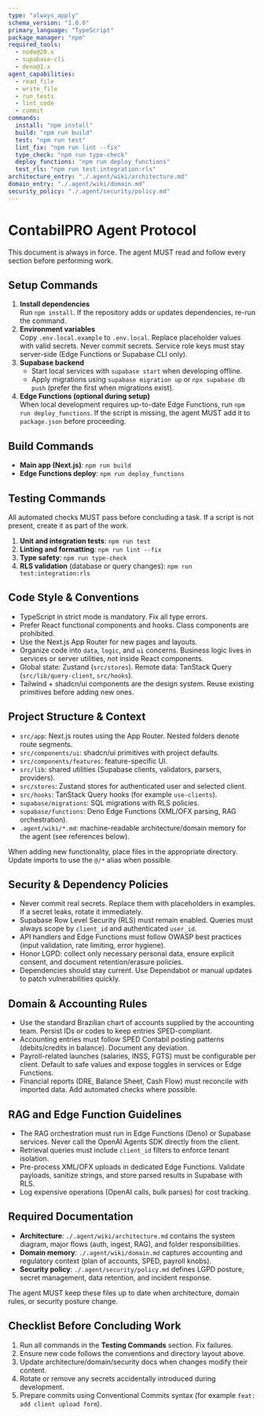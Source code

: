 ```yaml
---
type: "always_apply"
schema_version: "1.0.0"
primary_language: "TypeScript"
package_manager: "npm"
required_tools:
  - node@20.x
  - supabase-cli
  - deno@1.x
agent_capabilities:
  - read_file
  - write_file
  - run_tests
  - lint_code
  - commit
commands:
  install: "npm install"
  build: "npm run build"
  test: "npm run test"
  lint_fix: "npm run lint --fix"
  type_check: "npm run type-check"
  deploy_functions: "npm run deploy_functions"
  test_rls: "npm run test:integration:rls"
architecture_entry: "./.agent/wiki/architecture.md"
domain_entry: "./.agent/wiki/domain.md"
security_policy: "./.agent/security/policy.md"
---
```


# ContabilPRO Agent Protocol

This document is always in force. The agent MUST read and follow every section before performing work.

## Setup Commands

1. **Install dependencies**  
   Run `npm install`. If the repository adds or updates dependencies, re-run the command.
2. **Environment variables**  
   Copy `.env.local.example` to `.env.local`. Replace placeholder values with valid secrets. Never commit secrets. Service role keys must stay server-side (Edge Functions or Supabase CLI only).
3. **Supabase backend**  
   - Start local services with `supabase start` when developing offline.  
   - Apply migrations using `supabase migration up` or `npx supabase db push` (prefer the first when migrations exist).
4. **Edge Functions (optional during setup)**  
   When local development requires up-to-date Edge Functions, run `npm run deploy_functions`. If the script is missing, the agent MUST add it to `package.json` before proceeding.

## Build Commands

- **Main app (Next.js)**: `npm run build`
- **Edge Functions deploy**: `npm run deploy_functions`

## Testing Commands

All automated checks MUST pass before concluding a task. If a script is not present, create it as part of the work.

1. **Unit and integration tests**: `npm run test`
2. **Linting and formatting**: `npm run lint --fix`
3. **Type safety**: `npm run type-check`
4. **RLS validation** (database or query changes): `npm run test:integration:rls`

## Code Style & Conventions

- TypeScript in strict mode is mandatory. Fix all type errors.
- Prefer React functional components and hooks. Class components are prohibited.
- Use the Next.js App Router for new pages and layouts.
- Organize code into `data`, `logic`, and `ui` concerns. Business logic lives in services or server utilities, not inside React components.
- Global state: Zustand (`src/stores`). Remote data: TanStack Query (`src/lib/query-client`, `src/hooks`).
- Tailwind + shadcn/ui components are the design system. Reuse existing primitives before adding new ones.

## Project Structure & Context

- `src/app`: Next.js routes using the App Router. Nested folders denote route segments.  
- `src/components/ui`: shadcn/ui primitives with project defaults.  
- `src/components/features`: feature-specific UI.  
- `src/lib`: shared utilities (Supabase clients, validators, parsers, providers).  
- `src/stores`: Zustand stores for authenticated user and selected client.  
- `src/hooks`: TanStack Query hooks (for example `use-clients`).  
- `supabase/migrations`: SQL migrations with RLS policies.  
- `supabase/functions`: Deno Edge Functions (XML/OFX parsing, RAG orchestration).  
- `.agent/wiki/*.md`: machine-readable architecture/domain memory for the agent (see references below).

When adding new functionality, place files in the appropriate directory. Update imports to use the `@/*` alias when possible.

## Security & Dependency Policies

- Never commit real secrets. Replace them with placeholders in examples. If a secret leaks, rotate it immediately.
- Supabase Row Level Security (RLS) must remain enabled. Queries must always scope by `client_id` and authenticated `user_id`.
- API handlers and Edge Functions must follow OWASP best practices (input validation, rate limiting, error hygiene).
- Honor LGPD: collect only necessary personal data, ensure explicit consent, and document retention/erasure policies.
- Dependencies should stay current. Use Dependabot or manual updates to patch vulnerabilities quickly.

## Domain & Accounting Rules

- Use the standard Brazilian chart of accounts supplied by the accounting team. Persist IDs or codes to keep entries SPED-compliant.
- Accounting entries must follow SPED Contabil posting patterns (debits/credits in balance). Document any deviation.
- Payroll-related launches (salaries, INSS, FGTS) must be configurable per client. Default to safe values and expose toggles in services or Edge Functions.
- Financial reports (DRE, Balance Sheet, Cash Flow) must reconcile with imported data. Add automated checks where possible.

## RAG and Edge Function Guidelines

- The RAG orchestration must run in Edge Functions (Deno) or Supabase services. Never call the OpenAI Agents SDK directly from the client.
- Retrieval queries must include `client_id` filters to enforce tenant isolation.
- Pre-process XML/OFX uploads in dedicated Edge Functions. Validate payloads, sanitize strings, and store parsed results in Supabase with RLS.
- Log expensive operations (OpenAI calls, bulk parses) for cost tracking.

## Required Documentation

- **Architecture**: `./.agent/wiki/architecture.md` contains the system diagram, major flows (auth, ingest, RAG), and folder responsibilities.
- **Domain memory**: `./.agent/wiki/domain.md` captures accounting and regulatory context (plan of accounts, SPED, payroll knobs).
- **Security policy**: `./.agent/security/policy.md` defines LGPD posture, secret management, data retention, and incident response.

The agent MUST keep these files up to date when architecture, domain rules, or security posture change.

## Checklist Before Concluding Work

1. Run all commands in the **Testing Commands** section. Fix failures.
2. Ensure new code follows the conventions and directory layout above.
3. Update architecture/domain/security docs when changes modify their content.
4. Rotate or remove any secrets accidentally introduced during development.
5. Prepare commits using Conventional Commits syntax (for example `feat: add client upload form`).
